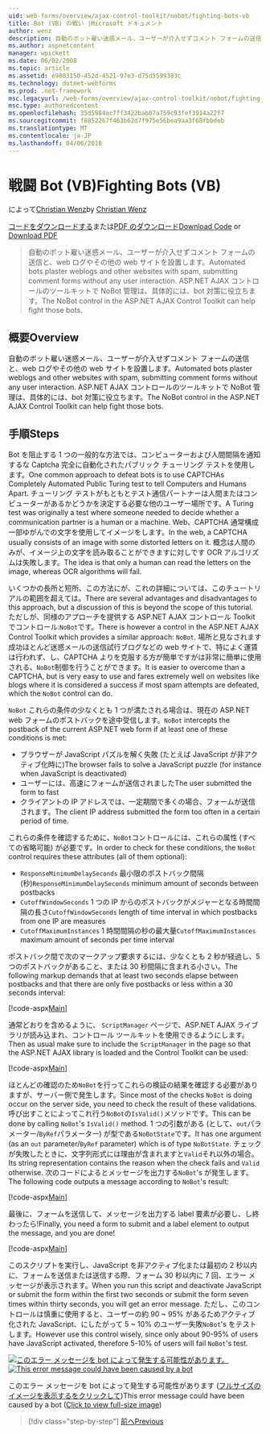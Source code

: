 ```yaml
---
uid: web-forms/overview/ajax-control-toolkit/nobot/fighting-bots-vb
title: Bot (VB) の戦い |Microsoft ドキュメント
author: wenz
description: 自動のボット雇い迷惑メール、ユーザーが介入せずコメント フォームの送信と、web ログやその他の web サイトを設置します。 ASP.NET AJAX Con で NoBot 制御しています.
ms.author: aspnetcontent
manager: wpickett
ms.date: 06/02/2008
ms.topic: article
ms.assetid: e9803150-452d-4521-97e3-d75d5599383c
ms.technology: dotnet-webforms
ms.prod: .net-framework
msc.legacyurl: /web-forms/overview/ajax-control-toolkit/nobot/fighting-bots-vb
msc.type: authoredcontent
ms.openlocfilehash: 35d5984ac7ff3422bab07a759c93fef3914a22f7
ms.sourcegitcommit: f8852267f463b62d7f975e56bea9aa3f68fbbdeb
ms.translationtype: MT
ms.contentlocale: ja-JP
ms.lasthandoff: 04/06/2018
---
```

<a name="fighting-bots-vb"></a><span data-ttu-id="4bdbd-104">戦闘 Bot (VB)</span><span class="sxs-lookup"><span data-stu-id="4bdbd-104">Fighting Bots (VB)</span></span>
====================
<span data-ttu-id="4bdbd-105">によって[Christian Wenz](https://github.com/wenz)</span><span class="sxs-lookup"><span data-stu-id="4bdbd-105">by [Christian Wenz](https://github.com/wenz)</span></span>

<span data-ttu-id="4bdbd-106">[コードをダウンロードする](http://download.microsoft.com/download/9/3/f/93f8daea-bebd-4821-833b-95205389c7d0/NoBot0.vb.zip)または[PDF のダウンロード](http://download.microsoft.com/download/b/6/a/b6ae89ee-df69-4c87-9bfb-ad1eb2b23373/nobot0VB.pdf)</span><span class="sxs-lookup"><span data-stu-id="4bdbd-106">[Download Code](http://download.microsoft.com/download/9/3/f/93f8daea-bebd-4821-833b-95205389c7d0/NoBot0.vb.zip) or [Download PDF](http://download.microsoft.com/download/b/6/a/b6ae89ee-df69-4c87-9bfb-ad1eb2b23373/nobot0VB.pdf)</span></span>

> <span data-ttu-id="4bdbd-107">自動のボット雇い迷惑メール、ユーザーが介入せずコメント フォームの送信と、web ログやその他の web サイトを設置します。</span><span class="sxs-lookup"><span data-stu-id="4bdbd-107">Automated bots plaster weblogs and other websites with spam, submitting comment forms without any user interaction.</span></span> <span data-ttu-id="4bdbd-108">ASP.NET AJAX コントロールのツールキットで NoBot 管理は、具体的には、bot 対策に役立ちます。</span><span class="sxs-lookup"><span data-stu-id="4bdbd-108">The NoBot control in the ASP.NET AJAX Control Toolkit can help fight those bots.</span></span>


## <a name="overview"></a><span data-ttu-id="4bdbd-109">概要</span><span class="sxs-lookup"><span data-stu-id="4bdbd-109">Overview</span></span>

<span data-ttu-id="4bdbd-110">自動のボット雇い迷惑メール、ユーザーが介入せずコメント フォームの送信と、web ログやその他の web サイトを設置します。</span><span class="sxs-lookup"><span data-stu-id="4bdbd-110">Automated bots plaster weblogs and other websites with spam, submitting comment forms without any user interaction.</span></span> <span data-ttu-id="4bdbd-111">ASP.NET AJAX コントロールのツールキットで NoBot 管理は、具体的には、bot 対策に役立ちます。</span><span class="sxs-lookup"><span data-stu-id="4bdbd-111">The NoBot control in the ASP.NET AJAX Control Toolkit can help fight those bots.</span></span>

## <a name="steps"></a><span data-ttu-id="4bdbd-112">手順</span><span class="sxs-lookup"><span data-stu-id="4bdbd-112">Steps</span></span>

<span data-ttu-id="4bdbd-113">Bot を阻止する 1 つの一般的な方法では、コンピューターおよび人間間隔を通知するな Captcha 完全に自動化されたパブリック チューリング テストを使用します。</span><span class="sxs-lookup"><span data-stu-id="4bdbd-113">One common approach to defeat bots is to use CAPTCHAs Completely Automated Public Turing test to tell Computers and Humans Apart.</span></span> <span data-ttu-id="4bdbd-114">チューリング テストがもともとテスト通信パートナーは人間またはコンピューターがあるかどうかを決定する必要な他のユーザー場所です。</span><span class="sxs-lookup"><span data-stu-id="4bdbd-114">A Turing test was originally a test where someone needed to decide whether a communication partner is a human or a machine.</span></span> <span data-ttu-id="4bdbd-115">Web、CAPTCHA 通常構成一部ゆがんでの文字を使用してイメージをします。</span><span class="sxs-lookup"><span data-stu-id="4bdbd-115">In the web, a CAPTCHA usually consists of an image with some distorted letters on it.</span></span> <span data-ttu-id="4bdbd-116">概念は人間のみが、イメージ上の文字を読み取ることができますに対しです OCR アルゴリズムは失敗します。</span><span class="sxs-lookup"><span data-stu-id="4bdbd-116">The idea is that only a human can read the letters on the image, whereas OCR algorithms will fail.</span></span>

<span data-ttu-id="4bdbd-117">いくつかの長所と短所、この方法にが、これの詳細については、このチュートリアルの範囲を超えては。</span><span class="sxs-lookup"><span data-stu-id="4bdbd-117">There are several advantages and disadvantages to this approach, but a discussion of this is beyond the scope of this tutorial.</span></span> <span data-ttu-id="4bdbd-118">ただしが、同様のアプローチを提供する ASP.NET AJAX コントロール Toolkit でコントロール:`NoBot`です。</span><span class="sxs-lookup"><span data-stu-id="4bdbd-118">There is however a control in the ASP.NET AJAX Control Toolkit which provides a similar approach: `NoBot`.</span></span> <span data-ttu-id="4bdbd-119">場所と見なされます成功ほとんど迷惑メールの送信試行ブログなどの web サイトで、特によく運賃は行われず、し、CAPTCHA よりを克服する方が簡単ですがは非常に簡単に使用される、`NoBot`制御を行うことができます。</span><span class="sxs-lookup"><span data-stu-id="4bdbd-119">It is easier to overcome than a CAPTCHA, but is very easy to use and fares extremely well on websites like blogs where it is considered a success if most spam attempts are defeated, which the `NoBot` control can do.</span></span>

<span data-ttu-id="4bdbd-120">`NoBot` これらの条件の少なくとも 1 つが満たされる場合は、現在の ASP.NET web フォームのポストバックを途中受信します。</span><span class="sxs-lookup"><span data-stu-id="4bdbd-120">`NoBot` intercepts the postback of the current ASP.NET web form if at least one of these conditions is met:</span></span>

- <span data-ttu-id="4bdbd-121">ブラウザーが JavaScript パズルを解く失敗 (たとえば JavaScript が非アクティブ化時に)</span><span class="sxs-lookup"><span data-stu-id="4bdbd-121">The browser fails to solve a JavaScript puzzle (for instance when JavaScript is deactivated)</span></span>
- <span data-ttu-id="4bdbd-122">ユーザーには、高速にフォームが送信されました</span><span class="sxs-lookup"><span data-stu-id="4bdbd-122">The user submitted the form to fast</span></span>
- <span data-ttu-id="4bdbd-123">クライアントの IP アドレスでは、一定期間で多くの場合、フォームが送信されます。</span><span class="sxs-lookup"><span data-stu-id="4bdbd-123">The client IP address submitted the form too often in a certain period of time.</span></span>

<span data-ttu-id="4bdbd-124">これらの条件を確認するために、`NoBot`コントロールには、これらの属性 (すべての省略可能) が必要です。</span><span class="sxs-lookup"><span data-stu-id="4bdbd-124">In order to check for these conditions, the `NoBot` control requires these attributes (all of them optional):</span></span>

- <span data-ttu-id="4bdbd-125">`ResponseMinimumDelaySeconds` 最小限のポストバック間隔 (秒)</span><span class="sxs-lookup"><span data-stu-id="4bdbd-125">`ResponseMinimumDelaySeconds` minimum amount of seconds between postbacks</span></span>
- <span data-ttu-id="4bdbd-126">`CutoffWindowSeconds` 1 つの IP からのポストバックがメジャーとなる時間間隔の長さ</span><span class="sxs-lookup"><span data-stu-id="4bdbd-126">`CutoffWindowSeconds` length of time interval in which postbacks from one IP are measures</span></span>
- <span data-ttu-id="4bdbd-127">`CutoffMaximumInstances` 1 時間間隔の秒の最大量</span><span class="sxs-lookup"><span data-stu-id="4bdbd-127">`CutoffMaximumInstances` maximum amount of seconds per time interval</span></span>

<span data-ttu-id="4bdbd-128">ポストバック間で次のマークアップ要求するには、少なくとも 2 秒が経過し、5 つのポストバックがあること、または 30 秒間隔に含まれる小さい。</span><span class="sxs-lookup"><span data-stu-id="4bdbd-128">The following markup demands that at least two seconds elapse between postbacks and that there are only five postbacks or less within a 30 seconds interval:</span></span>

[!code-aspx[Main](fighting-bots-vb/samples/sample1.aspx)]

<span data-ttu-id="4bdbd-129">通常どおりを含めるように、 `ScriptManager`  ページで、ASP.NET AJAX ライブラリが読み込まれ、コントロール ツールキットを使用できるようにします。</span><span class="sxs-lookup"><span data-stu-id="4bdbd-129">Then as usual make sure to include the `ScriptManager` in the page so that the ASP.NET AJAX library is loaded and the Control Toolkit can be used:</span></span>

[!code-aspx[Main](fighting-bots-vb/samples/sample2.aspx)]

<span data-ttu-id="4bdbd-130">ほとんどの確認のため`NoBot`を行ってこれらの検証の結果を確認する必要がありますが、サーバー側で発生します。</span><span class="sxs-lookup"><span data-stu-id="4bdbd-130">Since most of the checks `NoBot` is doing occur on the server side, you need to check the result of these validations.</span></span> <span data-ttu-id="4bdbd-131">呼び出すことによってこれ行う`NoBot`の`IsValid()`メソッドです。</span><span class="sxs-lookup"><span data-stu-id="4bdbd-131">This can be done by calling `NoBot`'s `IsValid()` method.</span></span> <span data-ttu-id="4bdbd-132">1 つの引数がある (として、`out`パラメーター/`ByRef`パラメーター) が型である`NoBotState`です。</span><span class="sxs-lookup"><span data-stu-id="4bdbd-132">It has one argument (as an `out` parameter/`ByRef` parameter) which is of type `NoBotState`.</span></span> <span data-ttu-id="4bdbd-133">チェックが失敗したときに、文字列形式には理由が含まれますと`Valid`それ以外の場合。</span><span class="sxs-lookup"><span data-stu-id="4bdbd-133">Its string representation contains the reason when the check fails and `Valid` otherwise.</span></span> <span data-ttu-id="4bdbd-134">次のコードによるとメッセージを出力する`NoBot`'s が発生します。</span><span class="sxs-lookup"><span data-stu-id="4bdbd-134">The following code outputs a message according to `NoBot`'s result:</span></span>

[!code-aspx[Main](fighting-bots-vb/samples/sample3.aspx)]

<span data-ttu-id="4bdbd-135">最後に、フォームを送信して、メッセージを出力する label 要素が必要し、し終わったら!</span><span class="sxs-lookup"><span data-stu-id="4bdbd-135">Finally, you need a form to submit and a label element to output the message, and you are done!</span></span>

[!code-aspx[Main](fighting-bots-vb/samples/sample4.aspx)]

<span data-ttu-id="4bdbd-136">このスクリプトを実行し、JavaScript を非アクティブ化または最初の 2 秒以内に、フォームを送信または送信する際、フォーム 30 秒以内に 7 回、エラー メッセージが表示されます。</span><span class="sxs-lookup"><span data-stu-id="4bdbd-136">When you run this script and deactivate JavaScript or submit the form within the first two seconds or submit the form seven times within thirty seconds, you will get an error message.</span></span> <span data-ttu-id="4bdbd-137">ただし、このコントロールは慎重に使用すると、ユーザーの約 90 ~ 95% があるためアクティブ化された JavaScript、にしたがって 5 ~ 10% のユーザー失敗`NoBot`'s をテストします。</span><span class="sxs-lookup"><span data-stu-id="4bdbd-137">However use this control wisely, since only about 90-95% of users have JavaScript activated, therefore 5-10% of users will fail `NoBot`'s test.</span></span>


<span data-ttu-id="4bdbd-138">[![このエラー メッセージを bot によって発生する可能性があります。](fighting-bots-vb/_static/image2.png)](fighting-bots-vb/_static/image1.png)</span><span class="sxs-lookup"><span data-stu-id="4bdbd-138">[![This error message could have been caused by a bot](fighting-bots-vb/_static/image2.png)](fighting-bots-vb/_static/image1.png)</span></span>

<span data-ttu-id="4bdbd-139">このエラー メッセージを bot によって発生する可能性があります ([フルサイズのイメージを表示するをクリックして](fighting-bots-vb/_static/image3.png))</span><span class="sxs-lookup"><span data-stu-id="4bdbd-139">This error message could have been caused by a bot ([Click to view full-size image](fighting-bots-vb/_static/image3.png))</span></span>

> [!div class="step-by-step"]
> [<span data-ttu-id="4bdbd-140">前へ</span><span class="sxs-lookup"><span data-stu-id="4bdbd-140">Previous</span></span>](fighting-bots-cs.md)
